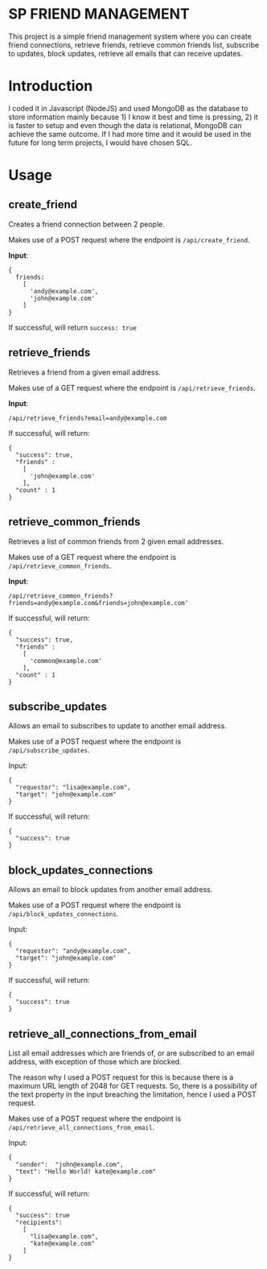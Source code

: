 # SP FRIEND MANAGEMENT

This project is a simple friend management system where you can create friend connections, retrieve friends, retrieve common friends list, subscribe to updates, block updates, retrieve all emails that can receive updates. 

# Introduction
I coded it in Javascript (NodeJS) and used MongoDB as the database to store information mainly because 1) I know it best and time is pressing, 2) it is faster to setup and even though the data is relational, MongoDB can achieve the same outcome. If I had more time and it would be used in the future for long term projects, I would have chosen SQL.

# Usage
## create_friend
Creates a friend connection between 2 people.

Makes use of a POST request where the endpoint is `/api/create_friend`.

**Input**: 
```
{
  friends:
    [
      'andy@example.com',
      'john@example.com'
    ]
}
```
If successful, will return `success: true`

## retrieve_friends
Retrieves a friend from a given email address.

Makes use of a GET request where the endpoint is `/api/retrieve_friends`.

**Input**: 
```
/api/retrieve_friends?email=andy@example.com
```
If successful, will return:

```
{
  "success": true,
  "friends" :
    [
      'john@example.com'
    ],
  "count" : 1   
}
```

## retrieve_common_friends

Retrieves a list of common friends from 2 given email addresses.

Makes use of a GET request where the endpoint is `/api/retrieve_common_friends`.

**Input**: 
```
/api/retrieve_common_friends?friends=andy@example.com&friends=john@example.com'

```
If successful, will return:

```
{
  "success": true,
  "friends" :
    [
      'common@example.com'
    ],
  "count" : 1   
}
```

## subscribe_updates
Allows an email to subscribes to update to another email address.

Makes use of a POST request where the endpoint is `/api/subscribe_updates`.

Input: 
```
{
  "requestor": "lisa@example.com",
  "target": "john@example.com"
}
```
If successful, will return:

```
{
  "success": true
}
```

## block_updates_connections
Allows an email to block updates from another email address.

Makes use of a POST request where the endpoint is `/api/block_updates_connections`.

Input: 
```
{
  "requestor": "andy@example.com",
  "target": "john@example.com"
}
```
If successful, will return:

```
{
  "success": true
}
```


## retrieve_all_connections_from_email
List all email addresses which are friends of, or are subscribed to an email address, with exception of those which are blocked.

The reason why I used a POST request for this is because there is a maximum URL length of 2048 for GET requests. So, there is a possibility of the text property in the input breaching the limitation, hence I used a POST request.

Makes use of a POST request where the endpoint is `/api/retrieve_all_connections_from_email`.

Input: 
```
{
  "sender":  "john@example.com",
  "text": "Hello World! kate@example.com"
}
```
If successful, will return:

```
{
  "success": true
  "recipients":
    [
      "lisa@example.com",
      "kate@example.com"
    ]
}
```